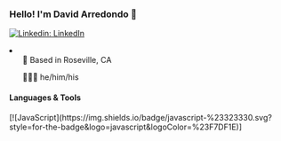 ### Hello! I'm David Arredondo 👋
[![Linkedin: LinkedIn](https://img.shields.io/badge/linkedin-%230077B5.svg?style=for-the-badge&logo=linkedin&logoColor=white&link=https://www.linkedin.com/in/caleb-kim0510/)](https://www.linkedin.com/in/davidcarredondo/)


<li>

<ul>📍 Based in Roseville, CA</ul>
<ul>🙋🏻‍♂️ he/him/his</ul>
</li>


<h4>Languages & Tools</h4>
[![JavaScript](https://img.shields.io/badge/javascript-%23323330.svg?style=for-the-badge&logo=javascript&logoColor=%23F7DF1E)] 

<!--
**dondo5252/dondo5252** is a ✨ _special_ ✨ repository because its `README.md` (this file) appears on your GitHub profile.

Here are some ideas to get you started:

- 🔭 I’m currently working on ...
- 🌱 I’m currently learning ...
- 👯 I’m looking to collaborate on ...
- 🤔 I’m looking for help with ...
- 💬 Ask me about ...
- 📫 How to reach me: ...
- 😄 Pronouns: ...
- ⚡ Fun fact: ...
-->
